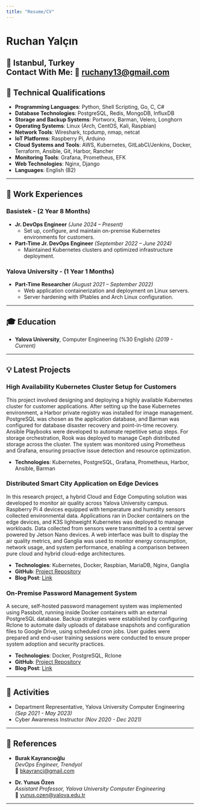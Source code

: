 ```yaml
---
title: "Resume/CV"
---
```


# Ruchan Yalçın

**📍 Istanbul, Turkey**   
**Contact With Me: 📧 [ruchany13@gmail.com](mailto:ruchany13@gmail.com)**  
---

## 🔧 Technical Qualifications

- **Programming Languages**: Python, Shell Scripting, Go, C, C#
- **Database Technologies**: PostgreSQL, Redis, MongoDB, InfluxDB
- **Storage and Backup Systems**: Portworx, Barman, Velero, Longhorn
- **Operating Systems**: Linux (Arch, CentOS, Kali, Raspbian)
- **Network Tools**: Wireshark, tcpdump, nmap, netcat
- **IoT Platforms**: Raspberry Pi, Arduino
- **Cloud Systems and Tools**: AWS, Kubernetes, GitLabCI/Jenkins, Docker, Terraform, Ansible, Git, Harbor, Rancher
- **Monitoring Tools**: Grafana, Prometheus, EFK
- **Web Technologies**: Nginx, Django
- **Languages**: English (B2)

---

## 💼 Work Experiences

### Basistek - (2 Year 8 Months)
- **Jr. DevOps Engineer** *(June 2024 – Present)* 
    - Set up, configure, and maintain on-premise Kubernetes environments for customers.
- **Part-Time Jr. DevOps Engineer** *(September 2022 – June 2024)* 
    - Maintained Kubernetes clusters and optimized infrastructure deployment.

### Yalova University - (1 Year 1 Months)
- **Part-Time Researcher** *(August 2021 – September 2022)* 
    - Web application containerization and deployment on Linux servers.
    - Server hardening with IPtables and Arch Linux configuration.

---

## 🎓 Education

- **Yalova University**, Computer Engineering (%30 English) *(2019 - Current)*

---

## 💡 Latest Projects

### High Availability Kubernetes Cluster Setup for Customers
This project involved designing and deploying a highly available Kubernetes cluster for customer applications. After setting up the base Kubernetes environment, a Harbor private registry was installed for image management. PostgreSQL was chosen as the application database, and Barman was configured for database disaster recovery and point-in-time recovery. Ansible Playbooks were developed to automate repetitive setup steps. For storage orchestration, Rook was deployed to manage Ceph distributed storage across the cluster. The system was monitored using Prometheus and Grafana, ensuring proactive issue detection and resource optimization.

- **Technologies**: Kubernetes, PostgreSQL, Grafana, Prometheus, Harbor, Ansible, Barman


### Distributed Smart City Application on Edge Devices
In this research project, a hybrid Cloud and Edge Computing solution was developed to monitor air quality across Yalova University campus. Raspberry Pi 4 devices equipped with temperature and humidity sensors collected environmental data. Applications ran in Docker containers on the edge devices, and K3S lightweight Kubernetes was deployed to manage workloads. Data collected from sensors were transmitted to a central server powered by Jetson Nano devices. A web interface was built to display the air quality metrics, and Ganglia was used to monitor energy consumption, network usage, and system performance, enabling a comparison between pure cloud and hybrid cloud-edge architectures.

- **Technologies**: Kubernetes, Docker, Raspbian, MariaDB, Nginx, Ganglia
- **GitHub**: [Project Repository](https://github.com/ruchany13/IOTAirQualityProject)
- **Blog Post**: [Link](https://www.ruchan.dev/Projects/Tubitak/)

### On-Premise Password Management System
A secure, self-hosted password management system was implemented using Passbolt, running inside Docker containers with an external PostgreSQL database. Backup strategies were established by configuring Rclone to automate daily uploads of database snapshots and configuration files to Google Drive, using scheduled cron jobs. User guides were prepared and end-user training sessions were conducted to ensure proper system adoption and security practices.

- **Technologies**: Docker, PostgreSQL, Rclone
- **GitHub**: [Project Repository](https://github.com/ruchany13)
- **Blog Post**: [Link](https://www.ruchan.dev/Docker/PassboltWithDB/)

---

## 📅 Activities

- Department Representative, Yalova University Computer Engineering *(Sep 2021 - May 2023)*
- Cyber Awareness Instructor *(Nov 2020 - Dec 2021)*

---

## 👤 References

- **Burak Kayrancıoğlu**  
  *DevOps Engineer, Trendyol*  
  📧 [bkayranci@gmail.com](mailto:bkayranci@gmail.com) 

- **Dr. Yunus Özen**  
  *Assistant Professor, Yalova University Computer Engineering*  
  📧 [yunus.ozen@yalova.edu.tr](mailto:yunus.ozen@yalova.edu.tr) 

---